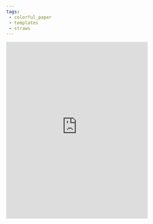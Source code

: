 ```yaml
---
tags:
 - colorful_paper
 - templates
 - straws
---
```

<iframe src="https://www.facebook.com/plugins/video.php?height=476&href=https%3A%2F%2Fwww.facebook.com%2Fdiyaycrafts%2Fvideos%2F476658867233629%2F&show_text=false&width=380&t=0" width="380" height="476" style="border:none;overflow:hidden" scrolling="no" frameborder="0" allowfullscreen="true" allow="autoplay; clipboard-write; encrypted-media; picture-in-picture; web-share" allowFullScreen="true"></iframe>